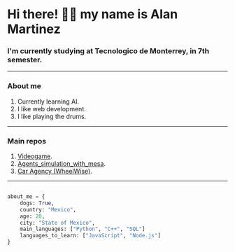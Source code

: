 # Hi there! :man_technologist: my name is Alan Martinez

### I'm currently studying at Tecnologico de Monterrey, in 7th semester.

----------------
### About me

1. Currently learning AI.
2. I like web development.
3. I like playing the drums.

----------------
### Main repos

1. [Videogame](https://github.com/Adrian101-hnd/Jump_n_Bump).
2. [Agents_simulation_with_mesa](https://github.com/AlanSaid1/M1Actividad).
3. [Car Agency (WheelWise)](https://github.com/WheelWise).
--------------------

```Python

about_me = {
    dogs: True,
    country: "Mexico",
    age: 20,
    city: "State of Mexico",
    main_languages: ["Python", "C++", "SQL"]
    languages_to_learn: ["JavaScript", "Node.js"]
}

```

